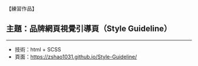 【練習作品】

## 主題：品牌網頁視覺引導頁（Style Guideline）
***
* 技術：html + SCSS
* 頁面：<https://zshao1031.github.io/Style-Guideline/>



